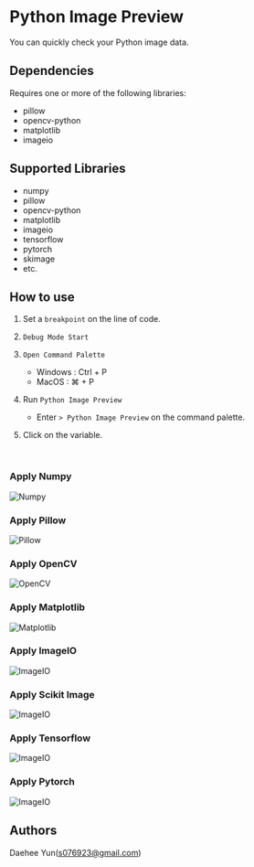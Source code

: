 # Python Image Preview

You can quickly check your Python image data.

## Dependencies

Requires one or more of the following libraries:

- pillow
- opencv-python
- matplotlib
- imageio 

## Supported Libraries

- numpy
- pillow
- opencv-python
- matplotlib
- imageio 
- tensorflow
- pytorch
- skimage
- etc.

## How to use

1. Set a `breakpoint` on the line of code.

2. `Debug Mode Start`

3. `Open Command Palette`
	- Windows : Ctrl + P
	- MacOS : ⌘ + P

4. Run `Python Image Preview`
	- Enter `> Python Image Preview` on the command palette.

5. Click on the variable.

<br>

### Apply Numpy

![Numpy](images/Numpy.gif)

### Apply Pillow

![Pillow](images/Pillow.gif)

### Apply OpenCV

![OpenCV](images/OpenCV.gif)

### Apply Matplotlib

![Matplotlib](images/Matplotlib.gif)

### Apply ImageIO

![ImageIO](images/ImageIO.gif)

### Apply Scikit Image

![ImageIO](images/Scikit-Image.gif)

### Apply Tensorflow

![ImageIO](images/Tensorflow.gif)

### Apply Pytorch

![ImageIO](images/Pytorch.gif)

## Authors

Daehee Yun(s076923@gmail.com)